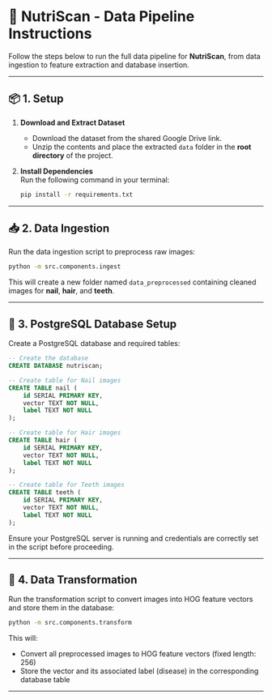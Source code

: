 # 🧠 NutriScan - Data Pipeline Instructions

Follow the steps below to run the full data pipeline for **NutriScan**, from data ingestion to feature extraction and database insertion.

---

## 📦 1. Setup

1. **Download and Extract Dataset**  
   - Download the dataset from the shared Google Drive link.  
   - Unzip the contents and place the extracted `data` folder in the **root directory** of the project.

2. **Install Dependencies**  
   Run the following command in your terminal:
   ```bash
   pip install -r requirements.txt
   ```

---

## 📥 2. Data Ingestion

Run the data ingestion script to preprocess raw images:
```bash
python -m src.components.ingest
```

This will create a new folder named `data_preprocessed` containing cleaned images for **nail**, **hair**, and **teeth**.

---

## 📂 3. PostgreSQL Database Setup

Create a PostgreSQL database and required tables:

```sql
-- Create the database
CREATE DATABASE nutriscan;

-- Create table for Nail images
CREATE TABLE nail (
    id SERIAL PRIMARY KEY,
    vector TEXT NOT NULL,
    label TEXT NOT NULL
);

-- Create table for Hair images
CREATE TABLE hair (
    id SERIAL PRIMARY KEY,
    vector TEXT NOT NULL,
    label TEXT NOT NULL
);

-- Create table for Teeth images
CREATE TABLE teeth (
    id SERIAL PRIMARY KEY,
    vector TEXT NOT NULL,
    label TEXT NOT NULL
);
```

Ensure your PostgreSQL server is running and credentials are correctly set in the script before proceeding.

---

## 🔄 4. Data Transformation

Run the transformation script to convert images into HOG feature vectors and store them in the database:

```bash
python -m src.components.transform
```

This will:
- Convert all preprocessed images to HOG feature vectors (fixed length: 256)
- Store the vector and its associated label (disease) in the corresponding database table

---

